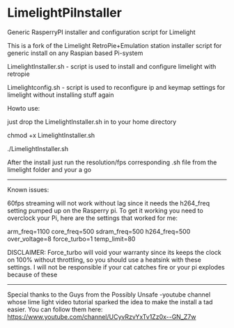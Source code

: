 # LimelightPiInstaller
Generic RasperryPI installer and configuration script for Limelight 

This is a fork of the Limelight RetroPie+Emulation station installer script for generic install on any Raspian based Pi-system

LimelightInstaller.sh - script is used to install and configure limelight with retropie 

Limelightconfig.sh - script is used to reconfigure ip and keymap settings for limelight without installing stuff again

Howto use:

just drop the LimelightInstaller.sh in to your home directory

chmod +x LimelightInstaller.sh

./LimelightInstaller.sh

After the install just run the resolution/fps corresponding .sh file from the limelight folder and your a go

<hr>

Known issues:

60fps streaming will not work without lag since it needs the h264_freq setting pumped up on the Rasperry pi. To get it working you need to overclock your Pi, here are the settings that worked for me:

arm_freq=1100 core_freq=500 sdram_freq=500 h264_freq=500 over_voltage=8 force_turbo=1 temp_limit=80

DISCLAIMER: Force_turbo will void your warranty since its keeps the clock on 100% without throttling, so you should use a heatsink with these settings. I will not be responsible if your cat catches fire or your pi explodes because of these

<hr>

Special thanks to the Guys from the Possibly Unsafe -youtube channel whose lime light video tutorial sparked the idea to make the install a tad easier. You can follow them here: https://www.youtube.com/channel/UCyvRzvYxTv1Zz0x--GN_Z7w
